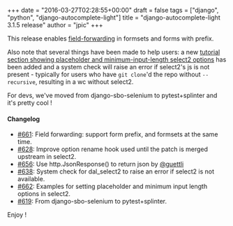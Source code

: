 +++
date = "2016-03-27T02:28:55+00:00"
draft = false
tags = ["django", "python", "django-autocomplete-light"]
title = "django-autocomplete-light 3.1.5 release"
author = "jpic"
+++

This release enables [field-forwarding](http://django-autocomplete-light.readthedocs.org/en/master/tutorial.html#filtering-results-based-on-the-value-of-other-fields-in-the-form) in formsets and forms with prefix.

Also note that several things have been made to help users: a new [tutorial section showing placeholder and minimum-input-length select2 options](http://django-autocomplete-light.readthedocs.org/en/master/tutorial.html#passing-options-to-select2) has been added and a system check will raise an error if select2's js is not present - typically for users who have `git clone`'d the repo without `--recursive`, resulting in a wc without select2.

For devs, we've moved from django-sbo-selenium to pytest+splinter and it's pretty cool !

#### Changelog

- [#661](https://github.com/yourlabs/django-autocomplete-light/issues/661): Field forwarding: support form prefix, and formsets at the same time.
- [#628](https://github.com/yourlabs/django-autocomplete-light/issues/628): Improve option rename hook used until the patch is merged upstream in select2.
- [#656](https://github.com/yourlabs/django-autocomplete-light/issues/656): Use http.JsonResponse() to return json by [@guettli](https://github.com/guettli)
- [#638](https://github.com/yourlabs/django-autocomplete-light/issues/638): System check for dal_select2 to raise an error if select2 is not available.
- [#662](https://github.com/yourlabs/django-autocomplete-light/issues/662): Examples for setting placeholder and minimum input length options in select2.
- [#619](https://github.com/yourlabs/django-autocomplete-light/issues/619): From django-sbo-selenium to pytest+splinter.

Enjoy !
